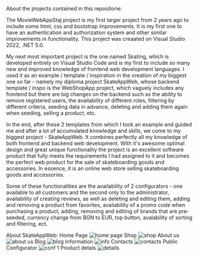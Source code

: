 About the projects contained in this repositorie: 

The MovieWebAppStaj project is my first larger project from 2 years ago to include some html, css and bootstrap improvements. 
It is my first one to have an authentication and authorization system and other similar improvements in functionality. 
This project was creaated on Visual Studio 2022, .NET 5.0.

My next most important project is the one named Skating, which is developed entirely on Visual Studio Code and is my first to include so many new and improved knowledge of frontend web development languages. 
I used it as an example / template / inspiration in the creation of my biggest one so far - namely my diploma project SkateAppWeb, whose backend template / inspo is the WebShopApp project,
which vaguely includes any frontend but there are big changes on the backend such as the ability to remove registered users, the availability of different roles, filtering by different criteria, 
seeding data in advance, deleting and adding them again when seeding, selling a product, etc.

In the end, after these 2 templates from which I took an example and guided me and after a lot of accumulated knowledge and skills, we come to my biggest project - SkateAppWeb.
It combines perfectly all my knowledge of both frontend and backend web development. With it's awesome optimal design and great unique functionality the project is an excellent software product that fully meets the requirements
I had assigned to it and becomes the perfect web product for the sale of skateboarding goods and accessories. In essence, it is an online web store selling skateboarding goods and accessories.

Some of these functionalities are the availability of 2 configurators - one available to all customers and the second only to the administrator, availability of creating reviews, as well as deleting and editing them, 
adding and removing a product from favorites, availability of a promo code when purchasing a product, adding, removing and editing of brands that are pre-seeded,  currency change from BGN to EUR, top button, avalability of sorting and filtering, ect.

About SkateAppWeb: 
Home Page
![home page ](https://github.com/izabellaT/Big-Finished-Projets/assets/124555888/efa03f9d-4698-4852-8fb4-ea291916d55b)
Shop
![shop](https://github.com/izabellaT/Big-Finished-Projets/assets/124555888/ac601c24-2140-44f6-adbb-3fa979c364bd)
About us
![about us](https://github.com/izabellaT/Big-Finished-Projets/assets/124555888/8aee5242-a769-487a-888b-bfa9f13e9a44)
Blog
![blog](https://github.com/izabellaT/Big-Finished-Projets/assets/124555888/233d70f4-0631-45f7-b5e4-8d75d32c625a)
Information
![info](https://github.com/izabellaT/Big-Finished-Projets/assets/124555888/8f4824b5-2e45-44c8-8540-78e58323c0ab)
Contacts 
![contacts](https://github.com/izabellaT/Big-Finished-Projets/assets/124555888/bc9e4a5b-3980-4f69-9378-7fbd871fe52c)
Public Configurator
![conf 1](https://github.com/izabellaT/Big-Finished-Projets/assets/124555888/d0d81090-b46e-4658-8389-2e59d3851317)
Product detals
![details](https://github.com/izabellaT/Big-Finished-Projets/assets/124555888/f24f3c01-43fb-469f-8aec-20a09f3d2304)





